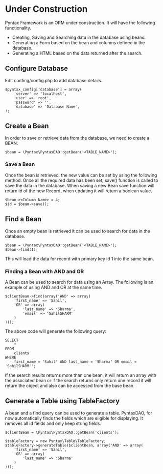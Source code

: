 # Under Construction
Pyntax Framework is an ORM under construction. It will have the following functionality.
- Creating, Saving and Searching data in the database using beans.
- Generating a Form based on the bean and columns defined in the database.
- Generating a HTML based on the data returned after the search.

## Configure Database

Edit confing/config.php to add database details.

```
$pyntax_config['database'] = array(
    'server' => 'localhost',
    'user' => 'root',
    'password' => '',
    'database' => 'Database Name',
);
```

## Create a Bean

In order to save or retrieve data from the database, we need to create a BEAN.

```
$bean = \Pyntax\PyntaxDAO::getBean('<TABLE_NAME>');
```

### Save a Bean
Once the bean is retrieved, the new value can be set by using the following method. Once all the required data has
been set, save() function is called to save the data in the database. When saving a new Bean save function will return
id of the new Record, when updating it will return a boolean value.

```
$bean-><Column Name> = 4;
$id = $bean->save();
```

## Find a Bean
Once an empty bean is retrieved it can be used to search for data in the database.

```
$bean = \Pyntax\PyntaxDAO::getBean('<TABLE_NAME>');
$bean->find(1);
```

This will load the data for record with primary key id 1 into the same bean.

### Finding a Bean with AND and OR

A Bean can be used to search for data using an Array. The following is an example of using AND and OR at the same time.

```
$clientBean->find(array('AND' => array(
    'first_name' => 'Sahil',
    'OR' => array(
        'last_name' => 'Sharma',
        'email' => 'SahilSHARM'
    )
)));
```

The above code will generate the following query:

```
SELECT
    *
FROM
    clients
WHERE
    first_name = 'Sahil' AND last_name = 'Sharma' OR email = 'SahilSHARM'";
```

If the search results returns more than one bean, it will return an array with the associated bean or if the search
returns only return one record it will return the object and also can be accessed from the base bean.

## Generate a Table using TableFactory
A bean and a find query can be used to generate a table. PyntaxDAO, for now automatically finds the fields which are eligible for displaying. It removes
all id fields and only keep string fields.


```
$clientBean = \Pyntax\PyntaxDAO::getBean('clients');

$tableFactory = new Pyntax\Table\TableFactory;
$tableFactory->generateTable($clientBean, array('AND' => array(
    'first_name' => 'Sahil',
    'OR' => array(
        'last_name' => 'Sharma'
    )
)));
```